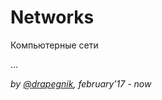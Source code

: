 # Networks
Компьютерные сети

...

*by [@drapegnik](https://github.com/Drapegnik), february'17 - now*